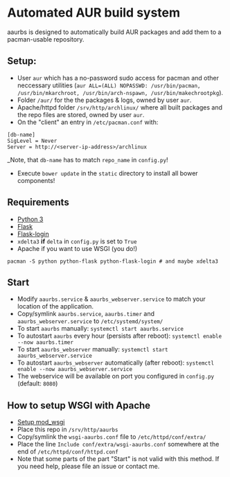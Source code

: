 # Automated AUR build system

aaurbs is designed to automatically build AUR packages and add them to a pacman-usable repository.

## Setup:
- User `aur` which has a no-password sudo access for pacman and other neccessary utilities (`aur ALL=(ALL) NOPASSWD: /usr/bin/pacman, /usr/bin/mkarchroot, /usr/bin/arch-nspawn, /usr/bin/makechrootpkg`).
- Folder `/aur/` for the the packages & logs, owned by user `aur`.
- Apache/httpd folder `/srv/http/archlinux/` where all built packages and the repo files are stored, owned by user `aur`.
- On the "client" an entry in `/etc/pacman.conf` with:
```
[db-name]
SigLevel = Never
Server = http://<server-ip-address>/archlinux
```
_Note, that `db-name` has to match `repo_name` in `config.py`!
- Execute `bower update` in the `static` directory to install all bower components!

## Requirements
- [Python 3](https://www.python.org/)
- [Flask](http://flask.pocoo.org/)
- [Flask-login](https://github.com/maxcountryman/flask-login)
- `xdelta3` **if** `delta` in `config.py` is set to `True`
- Apache if you want to use WSGI (you do!)
```
pacman -S python python-flask python-flask-login # and maybe xdelta3
```

## Start
- Modify `aaurbs.service` & `aaurbs_webserver.service` to match your location of the application.
- Copy/symlink `aaurbs.service`, `aaurbs.timer` and `aaurbs_webserver.service` to `/etc/systemd/system/`
- To start `aaurbs` manually: `systemctl start aaurbs.service`
- To autostart `aaurbs` every hour (persists after reboot): `systemctl enable --now aaurbs.timer`
- To start `aaurbs_webserver` manually: `systemctl start aaurbs_webserver.service`
- To autostart `aaurbs_webserver` automatically (after reboot): `systemctl enable --now aaurbs_webserver.service`
- The webservice will be available on port you configured in `config.py` (default: `8080`)

## How to setup WSGI with Apache
- [Setup mod_wsgi](https://wiki.archlinux.org/index.php/Mod_wsgi)
- Place this repo in `/srv/http/aaurbs`
- Copy/symlink the `wsgi-aaurbs.conf` file to `/etc/httpd/conf/extra/`
- Place the line `Include conf/extra/wsgi-aaurbs.conf` somewhere at the end of `/etc/httpd/conf/httpd.conf`
- Note that some parts of the part "Start" is not valid with this method. If you need help, please file an issue or contact me.